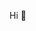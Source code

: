 Hi 👋 

<!---
kelakinesis/kelakinesis is a ✨ special ✨ repository because its `README.md` (this file) appears on your GitHub profile.
You can click the Preview link to take a look at your changes.
--->

